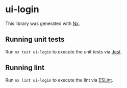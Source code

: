 # ui-login

This library was generated with [Nx](https://nx.dev).

## Running unit tests

Run `nx test ui-login` to execute the unit tests via [Jest](https://jestjs.io).

## Running lint

Run `nx lint ui-login` to execute the lint via [ESLint](https://eslint.org/).
